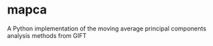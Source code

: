 # mapca
A Python implementation of the moving average principal components analysis methods from GIFT
